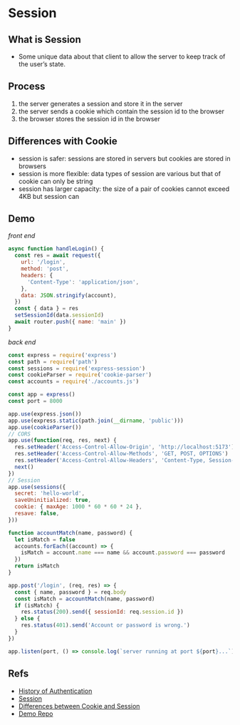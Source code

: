 # Session

## What is Session

- Some unique data about that client to allow the server to keep track of the user’s state.

## Process

1. the server generates a session and store it in the server
2. the server sends a cookie which contain the session id to the browser
3. the browser stores the session id in the browser

## Differences with Cookie

- session is safer: sessions are stored in servers but cookies are stored in browsers
- session is more flexible: data types of session are various but that of cookie can only be string
- session has larger capacity: the size of a pair of cookies cannot exceed 4KB but session can

## Demo

_front end_

```js
async function handleLogin() {
  const res = await request({
    url: '/login',
    method: 'post',
    headers: {
      'Content-Type': 'application/json',
    },
    data: JSON.stringify(account),
  })
  const { data } = res
  setSessionId(data.sessionId)
  await router.push({ name: 'main' })
}
```

_back end_

```js
const express = require('express')
const path = require('path')
const sessions = require('express-session')
const cookieParser = require('cookie-parser')
const accounts = require('./accounts.js')

const app = express()
const port = 8000

app.use(express.json())
app.use(express.static(path.join(__dirname, 'public')))
app.use(cookieParser())
// CORS
app.use(function(req, res, next) {
  res.setHeader('Access-Control-Allow-Origin', 'http://localhost:5173')
  res.setHeader('Access-Control-Allow-Methods', 'GET, POST, OPTIONS')
  res.setHeader('Access-Control-Allow-Headers', 'Content-Type, Session-ID-Test')
  next()
})
// Session
app.use(sessions({
  secret: 'hello-world',
  saveUninitialized: true,
  cookie: { maxAge: 1000 * 60 * 60 * 24 },
  resave: false,
}))

function accountMatch(name, password) {
  let isMatch = false
  accounts.forEach((account) => {
    isMatch = account.name === name && account.password === password
  })
  return isMatch
}

app.post('/login', (req, res) => {
  const { name, password } = req.body
  const isMatch = accountMatch(name, password)
  if (isMatch) {
    res.status(200).send({ sessionId: req.session.id })
  } else {
    res.status(401).send('Account or password is wrong.')
  }
})

app.listen(port, () => console.log(`server running at port ${port}...`))
```

## Refs

- [History of Authentication](https://www.cnblogs.com/moyand/p/9047978.html)
- [Session](https://juejin.cn/post/6844904034181070861#heading-4)
- [Differences between Cookie and Session](https://www.javatpoint.com/session-vs-cookies)
- [Demo Repo](https://github.com/Eathyn/authentication/tree/session)
